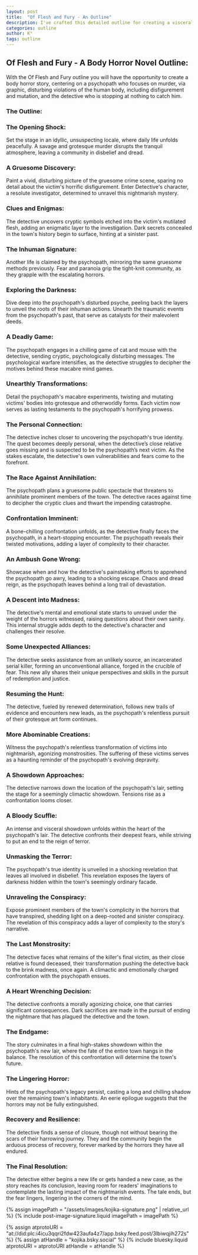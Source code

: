 ```yaml
---
layout: post
title:  "Of Flesh and Fury - An Outline"
description: I've crafted this detailed outline for creating a visceral body horror narrative, following a detective's descent into darkness while hunting a deranged killer. Each beat progressively intensifies the horror and psychological tension, from the initial shocking discovery through to the final confrontation. The structure weaves together elements of police procedural and psychological thriller with graphic body horror, building toward a haunting conclusion that leaves lasting scars on both the characters and reader.
categories: outline
author: K°
tags: outline
---
```


## Of Flesh and Fury - A Body Horror Novel Outline:
With the Of Flesh and Fury outline you will have the opportunity to create a body horror story, centering on a psychopath who focuses on murder, via graphic, disturbing violations of the human body, including disfigurement and mutation, and the detective who is stopping at nothing to catch him.

### The Outline:
### The Opening Shock:
Set the stage in an idyllic, unsuspecting locale, where daily life unfolds peacefully. A savage and grotesque murder disrupts the tranquil atmosphere, leaving a community in disbelief and dread.

### A Gruesome Discovery:
Paint a vivid, disturbing picture of the gruesome crime scene, sparing no detail about the victim's horrific disfigurement. Enter Detective's character, a resolute investigator, determined to unravel this nightmarish mystery.

### Clues and Enigmas:
The detective uncovers cryptic symbols etched into the victim's mutilated flesh, adding an enigmatic layer to the investigation. Dark secrets concealed in the town's history begin to surface, hinting at a sinister past.

### The Inhuman Signature:
Another life is claimed by the psychopath, mirroring the same gruesome methods previously. Fear and paranoia grip the tight-knit community, as they grapple with the escalating horrors.

### Exploring the Darkness:
Dive deep into the psychopath's disturbed psyche, peeling back the layers to unveil the roots of their inhuman actions. Unearth the traumatic events from the psychopath's past, that serve as catalysts for their malevolent deeds.

### A Deadly Game:
The psychopath engages in a chilling game of cat and mouse with the detective, sending cryptic, psychologically disturbing messages. The psychological warfare intensifies, as the detective struggles to decipher the motives behind these macabre mind games.

### Unearthly Transformations:
Detail the psychopath's macabre experiments, twisting and mutating victims' bodies into grotesque and otherworldly forms. Each victim now serves as lasting testaments to the psychopath's horrifying prowess.

### The Personal Connection:
The detective inches closer to uncovering the psychopath's true identity. The quest becomes deeply personal, when the detective’s close relative goes missing and is suspected to be the psychopath’s next victim. As the stakes escalate, the detective's own vulnerabilities and fears come to the forefront.

### The Race Against Annihilation:
The psychopath plans a gruesome public spectacle that threatens to annihilate prominent members of the town. The detective races against time to decipher the cryptic clues and thwart the impending catastrophe.

### Confrontation Imminent:
A bone-chilling confrontation unfolds, as the detective finally faces the psychopath, in a heart-stopping encounter. The psychopath reveals their twisted motivations, adding a layer of complexity to their character.

### An Ambush Gone Wrong:
Showcase when and how the detective's painstaking efforts to apprehend the psychopath go awry, leading to a shocking escape. Chaos and dread reign, as the psychopath leaves behind a long trail of devastation.

### A Descent into Madness:
The detective's mental and emotional state starts to unravel under the weight of the horrors witnessed, raising questions about their own sanity. This internal struggle adds depth to the detective's character and challenges their resolve.

###  Some Unexpected Alliances:
The detective seeks assistance from an unlikely source, an incarcerated serial killer, forming an unconventional alliance, forged in the crucible of fear. This new ally shares their unique perspectives and skills in the pursuit of redemption and justice.

### Resuming the Hunt:
The detective, fueled by renewed determination, follows new trails of evidence and encounters new leads, as the psychopath's relentless pursuit of their grotesque art form continues.

### More Abominable Creations:
Witness the psychopath's relentless transformation of victims into nightmarish, agonizing monstrosities. The suffering of these victims serves as a haunting reminder of the psychopath's evolving depravity.

### A Showdown Approaches:
The detective narrows down the location of the psychopath's lair, setting the stage for a seemingly climactic showdown. Tensions rise as a confrontation looms closer.

### A Bloody Scuffle:
An intense and visceral showdown unfolds within the heart of the psychopath's lair. The detective confronts their deepest fears, while striving to put an end to the reign of terror.

### Unmasking the Terror:
The psychopath's true identity is unveiled in a shocking revelation that leaves all involved in disbelief. This revelation exposes the layers of darkness hidden within the town's seemingly ordinary facade.

### Unraveling the Conspiracy:
Expose prominent members of the town's complicity in the horrors that have transpired, shedding light on a deep-rooted and sinister conspiracy. The revelation of this conspiracy adds a layer of complexity to the story's narrative.

### The Last Monstrosity:
The detective faces what remains of the killer's final victim, as their close relative is found deceased, their transformation pushing the detective back to the brink madness, once again. A climactic and emotionally charged confrontation with the psychopath ensues.

### A Heart Wrenching Decision:
The detective confronts a morally agonizing choice, one that carries significant consequences. Dark sacrifices are made in the pursuit of ending the nightmare that has plagued the detective and the town.

### The Endgame:
The story culminates in a final high-stakes showdown within the psychopath's new lair, where the fate of the entire town hangs in the balance. The resolution of this confrontation will determine the town's future.

### The Lingering Horror:
Hints of the psychopath's legacy persist, casting a long and chilling shadow over the remaining town's inhabitants. An eerie epilogue suggests that the horrors may not be fully extinguished.

### Recovery and Resilience:
The detective finds a sense of closure, though not without bearing the scars of their harrowing journey. They and the community begin the arduous process of recovery, forever marked by the horrors they have all endured.

### The Final Resolution:
The detective either begins a new life or gets handed a new case, as the story reaches its conclusion, leaving room for readers' imaginations to contemplate the lasting impact of the nightmarish events. The tale ends, but the fear lingers, lingering in the corners of the mind.

<!-- signature -->
{% assign imagePath = "/assets/images/kojika-signature.png" | relative_url %}
{% include post-image-signature.liquid imagePath = imagePath %}

<!-- comments -->
{% assign atprotoURI = "at://did:plc:i4icu3qqri2fdw423aufa4z7/app.bsky.feed.post/3lbiwqjih272s" %}
{% assign atHandle = "kojika.bsky.social" %}
{% include bluesky.liquid atprotoURI = atprotoURI atHandle = atHandle %}